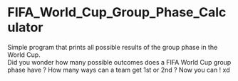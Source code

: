 # FIFA_World_Cup_Group_Phase_Calculator
Simple program that prints all possible results of the group phase in the World Cup.\
Did you wonder how many possible outcomes does a FIFA World Cup group phase have ?
How many ways can a team get 1st or 2nd ? Now you can ! xd
